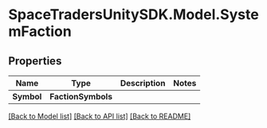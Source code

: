 # SpaceTradersUnitySDK.Model.SystemFaction

## Properties

Name | Type | Description | Notes
------------ | ------------- | ------------- | -------------
**Symbol** | **FactionSymbols** |  | 

[[Back to Model list]](../README.md#documentation-for-models) [[Back to API list]](../README.md#documentation-for-api-endpoints) [[Back to README]](../README.md)

